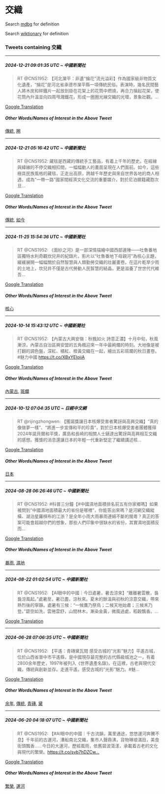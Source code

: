 # 交織

Search [mdbg](https://www.mdbg.net/chinese/dictionary?page=worddict&wdrst=0&wdqb=交織) for definition

Search [wiktionary](https://en.wiktionary.org/wiki/交織) for definition

### Tweets containing 交織

___
##### 2024-12-21 09:01:35 UTC ~ 中國新聞社
> RT @CNS1952: 【河北灤平：非遺“掄花”流光溢彩】作為國家級非物質文化遺產，“掄花”是河北省承德市灤平縣一項傳統民俗。表演時，幾名民間藝人將木炭和碎鐵片一起放到掛在花架上的花筒中燃燒，再合力掄起花架，使花筒內升溫並向四周甩濺鐵花，形成一圈圈光線交織的光環，景象壯觀。…

[Google Translation](https://translate.google.com/?hi=en&tab=TT&sl=zh-CN&tl=en&op=translate&text=RT+%40CNS1952%3A+%E3%80%90%E6%B2%B3%E5%8C%97%E7%81%A4%E5%B9%B3%EF%BC%9A%E9%9D%9E%E9%81%BA%E2%80%9C%E6%8E%84%E8%8A%B1%E2%80%9D%E6%B5%81%E5%85%89%E6%BA%A2%E5%BD%A9%E3%80%91%E4%BD%9C%E7%82%BA%E5%9C%8B%E5%AE%B6%E7%B4%9A%E9%9D%9E%E7%89%A9%E8%B3%AA%E6%96%87%E5%8C%96%E9%81%BA%E7%94%A2%EF%BC%8C%E2%80%9C%E6%8E%84%E8%8A%B1%E2%80%9D%E6%98%AF%E6%B2%B3%E5%8C%97%E7%9C%81%E6%89%BF%E5%BE%B7%E5%B8%82%E7%81%A4%E5%B9%B3%E7%B8%A3%E4%B8%80%E9%A0%85%E5%82%B3%E7%B5%B1%E6%B0%91%E4%BF%97%E3%80%82%E8%A1%A8%E6%BC%94%E6%99%82%EF%BC%8C%E5%B9%BE%E5%90%8D%E6%B0%91%E9%96%93%E8%97%9D%E4%BA%BA%E5%B0%87%E6%9C%A8%E7%82%AD%E5%92%8C%E7%A2%8E%E9%90%B5%E7%89%87%E4%B8%80%E8%B5%B7%E6%94%BE%E5%88%B0%E6%8E%9B%E5%9C%A8%E8%8A%B1%E6%9E%B6%E4%B8%8A%E7%9A%84%E8%8A%B1%E7%AD%92%E4%B8%AD%E7%87%83%E7%87%92%EF%BC%8C%E5%86%8D%E5%90%88%E5%8A%9B%E6%8E%84%E8%B5%B7%E8%8A%B1%E6%9E%B6%EF%BC%8C%E4%BD%BF%E8%8A%B1%E7%AD%92%E5%85%A7%E5%8D%87%E6%BA%AB%E4%B8%A6%E5%90%91%E5%9B%9B%E5%91%A8%E7%94%A9%E6%BF%BA%E9%90%B5%E8%8A%B1%EF%BC%8C%E5%BD%A2%E6%88%90%E4%B8%80%E5%9C%88%E5%9C%88%E5%85%89%E7%B7%9A%E4%BA%A4%E7%B9%94%E7%9A%84%E5%85%89%E7%92%B0%EF%BC%8C%E6%99%AF%E8%B1%A1%E5%A3%AF%E8%A7%80%E3%80%82%E2%80%A6)
##### Other Words/Names of Interest in the Above Tweet
[傳統](傳統.md), [圈](圈.md)
___
##### 2024-12-21 05:16:42 UTC ~ 中國新聞社
> RT @CNS1952: 藏毯是西藏的傳統手工藝品，有着上千年的歷史。在經線與緯線的不停交織相扣間，一幅幅動人的畫面呈現在人們面前。如今，這些極具民族風格的藏毯，正走出高原，跨越千年歷史與來自世界各地的商人相遇，成為“一帶一路”國家間經濟文化交流的重要媒介。對於尼泊爾籍藏胞次旦…

[Google Translation](https://translate.google.com/?hi=en&tab=TT&sl=zh-CN&tl=en&op=translate&text=RT+%40CNS1952%3A+%E8%97%8F%E6%AF%AF%E6%98%AF%E8%A5%BF%E8%97%8F%E7%9A%84%E5%82%B3%E7%B5%B1%E6%89%8B%E5%B7%A5%E8%97%9D%E5%93%81%EF%BC%8C%E6%9C%89%E7%9D%80%E4%B8%8A%E5%8D%83%E5%B9%B4%E7%9A%84%E6%AD%B7%E5%8F%B2%E3%80%82%E5%9C%A8%E7%B6%93%E7%B7%9A%E8%88%87%E7%B7%AF%E7%B7%9A%E7%9A%84%E4%B8%8D%E5%81%9C%E4%BA%A4%E7%B9%94%E7%9B%B8%E6%89%A3%E9%96%93%EF%BC%8C%E4%B8%80%E5%B9%85%E5%B9%85%E5%8B%95%E4%BA%BA%E7%9A%84%E7%95%AB%E9%9D%A2%E5%91%88%E7%8F%BE%E5%9C%A8%E4%BA%BA%E5%80%91%E9%9D%A2%E5%89%8D%E3%80%82%E5%A6%82%E4%BB%8A%EF%BC%8C%E9%80%99%E4%BA%9B%E6%A5%B5%E5%85%B7%E6%B0%91%E6%97%8F%E9%A2%A8%E6%A0%BC%E7%9A%84%E8%97%8F%E6%AF%AF%EF%BC%8C%E6%AD%A3%E8%B5%B0%E5%87%BA%E9%AB%98%E5%8E%9F%EF%BC%8C%E8%B7%A8%E8%B6%8A%E5%8D%83%E5%B9%B4%E6%AD%B7%E5%8F%B2%E8%88%87%E4%BE%86%E8%87%AA%E4%B8%96%E7%95%8C%E5%90%84%E5%9C%B0%E7%9A%84%E5%95%86%E4%BA%BA%E7%9B%B8%E9%81%87%EF%BC%8C%E6%88%90%E7%82%BA%E2%80%9C%E4%B8%80%E5%B8%B6%E4%B8%80%E8%B7%AF%E2%80%9D%E5%9C%8B%E5%AE%B6%E9%96%93%E7%B6%93%E6%BF%9F%E6%96%87%E5%8C%96%E4%BA%A4%E6%B5%81%E7%9A%84%E9%87%8D%E8%A6%81%E5%AA%92%E4%BB%8B%E3%80%82%E5%B0%8D%E6%96%BC%E5%B0%BC%E6%B3%8A%E7%88%BE%E7%B1%8D%E8%97%8F%E8%83%9E%E6%AC%A1%E6%97%A6%E2%80%A6)
##### Other Words/Names of Interest in the Above Tweet
[傳統](傳統.md), [如今](如今.md)
___
##### 2024-11-25 15:54:36 UTC ~ 中國新聞社
> RT @CNS1952: 《面紗之河》是一部深情描繪中國西部邊陲——吐魯番地區獨特水利奇觀坎兒井的紀錄片。影片以“吐魯番地下母親河”為核心主題，緩緩展開一幅幅關於自然智慧與人類勤勞交織的壯麗畫卷。在這片乾旱少雨的土地上，坎兒井不僅是古代勞動人民智慧的結晶，更是滋養了世世代代維吾…

[Google Translation](https://translate.google.com/?hi=en&tab=TT&sl=zh-CN&tl=en&op=translate&text=RT+%40CNS1952%3A+%E3%80%8A%E9%9D%A2%E7%B4%97%E4%B9%8B%E6%B2%B3%E3%80%8B%E6%98%AF%E4%B8%80%E9%83%A8%E6%B7%B1%E6%83%85%E6%8F%8F%E7%B9%AA%E4%B8%AD%E5%9C%8B%E8%A5%BF%E9%83%A8%E9%82%8A%E9%99%B2%E2%80%94%E2%80%94%E5%90%90%E9%AD%AF%E7%95%AA%E5%9C%B0%E5%8D%80%E7%8D%A8%E7%89%B9%E6%B0%B4%E5%88%A9%E5%A5%87%E8%A7%80%E5%9D%8E%E5%85%92%E4%BA%95%E7%9A%84%E7%B4%80%E9%8C%84%E7%89%87%E3%80%82%E5%BD%B1%E7%89%87%E4%BB%A5%E2%80%9C%E5%90%90%E9%AD%AF%E7%95%AA%E5%9C%B0%E4%B8%8B%E6%AF%8D%E8%A6%AA%E6%B2%B3%E2%80%9D%E7%82%BA%E6%A0%B8%E5%BF%83%E4%B8%BB%E9%A1%8C%EF%BC%8C%E7%B7%A9%E7%B7%A9%E5%B1%95%E9%96%8B%E4%B8%80%E5%B9%85%E5%B9%85%E9%97%9C%E6%96%BC%E8%87%AA%E7%84%B6%E6%99%BA%E6%85%A7%E8%88%87%E4%BA%BA%E9%A1%9E%E5%8B%A4%E5%8B%9E%E4%BA%A4%E7%B9%94%E7%9A%84%E5%A3%AF%E9%BA%97%E7%95%AB%E5%8D%B7%E3%80%82%E5%9C%A8%E9%80%99%E7%89%87%E4%B9%BE%E6%97%B1%E5%B0%91%E9%9B%A8%E7%9A%84%E5%9C%9F%E5%9C%B0%E4%B8%8A%EF%BC%8C%E5%9D%8E%E5%85%92%E4%BA%95%E4%B8%8D%E5%83%85%E6%98%AF%E5%8F%A4%E4%BB%A3%E5%8B%9E%E5%8B%95%E4%BA%BA%E6%B0%91%E6%99%BA%E6%85%A7%E7%9A%84%E7%B5%90%E6%99%B6%EF%BC%8C%E6%9B%B4%E6%98%AF%E6%BB%8B%E9%A4%8A%E4%BA%86%E4%B8%96%E4%B8%96%E4%BB%A3%E4%BB%A3%E7%B6%AD%E5%90%BE%E2%80%A6)
##### Other Words/Names of Interest in the Above Tweet
[核心](核心.md)
___
##### 2024-10-14 15:43:12 UTC ~ 中國新聞社
> RT @CNS1952: 【內蒙古大興安嶺：秋楓如火 詩意正濃】十月中旬，秋風漸涼，內蒙古自治區興安盟的五角楓迎來一年中最絢爛的時刻。大地像是被打翻的調色盤，深紅、橘紅、橙黃交織在一起，繪出五彩斑斕的秋日畫卷。#魅力中國 https://t.co/XBxYEIoiiA

[Google Translation](https://translate.google.com/?hi=en&tab=TT&sl=zh-CN&tl=en&op=translate&text=RT+%40CNS1952%3A+%E3%80%90%E5%85%A7%E8%92%99%E5%8F%A4%E5%A4%A7%E8%88%88%E5%AE%89%E5%B6%BA%EF%BC%9A%E7%A7%8B%E6%A5%93%E5%A6%82%E7%81%AB+%E8%A9%A9%E6%84%8F%E6%AD%A3%E6%BF%83%E3%80%91%E5%8D%81%E6%9C%88%E4%B8%AD%E6%97%AC%EF%BC%8C%E7%A7%8B%E9%A2%A8%E6%BC%B8%E6%B6%BC%EF%BC%8C%E5%85%A7%E8%92%99%E5%8F%A4%E8%87%AA%E6%B2%BB%E5%8D%80%E8%88%88%E5%AE%89%E7%9B%9F%E7%9A%84%E4%BA%94%E8%A7%92%E6%A5%93%E8%BF%8E%E4%BE%86%E4%B8%80%E5%B9%B4%E4%B8%AD%E6%9C%80%E7%B5%A2%E7%88%9B%E7%9A%84%E6%99%82%E5%88%BB%E3%80%82%E5%A4%A7%E5%9C%B0%E5%83%8F%E6%98%AF%E8%A2%AB%E6%89%93%E7%BF%BB%E7%9A%84%E8%AA%BF%E8%89%B2%E7%9B%A4%EF%BC%8C%E6%B7%B1%E7%B4%85%E3%80%81%E6%A9%98%E7%B4%85%E3%80%81%E6%A9%99%E9%BB%83%E4%BA%A4%E7%B9%94%E5%9C%A8%E4%B8%80%E8%B5%B7%EF%BC%8C%E7%B9%AA%E5%87%BA%E4%BA%94%E5%BD%A9%E6%96%91%E6%96%95%E7%9A%84%E7%A7%8B%E6%97%A5%E7%95%AB%E5%8D%B7%E3%80%82%23%E9%AD%85%E5%8A%9B%E4%B8%AD%E5%9C%8B+https%3A%2F%2Ft.co%2FXBxYEIoiiA)
##### Other Words/Names of Interest in the Above Tweet
[內蒙古](內蒙古.md), [斑斕](斑斕.md)
___
##### 2024-10-12 07:04:35 UTC ~ 日經中文網
> RT @rijingzhongwen: 【獲諾獎讓日本核爆受害者驚訝與高興交織】“真的像做夢一樣”、“將進一步宣傳和平的珍貴”，對於日本核爆受害者團體獲得2024年諾貝爾和平獎，廣島和長崎的相關人士錶達出驚訝與高興相互交織的感想。獲獎的消息還讓日本的年輕一代重新堅定了繼續講述核…

[Google Translation](https://translate.google.com/?hi=en&tab=TT&sl=zh-CN&tl=en&op=translate&text=RT+%40rijingzhongwen%3A+%E3%80%90%E7%8D%B2%E8%AB%BE%E7%8D%8E%E8%AE%93%E6%97%A5%E6%9C%AC%E6%A0%B8%E7%88%86%E5%8F%97%E5%AE%B3%E8%80%85%E9%A9%9A%E8%A8%9D%E8%88%87%E9%AB%98%E8%88%88%E4%BA%A4%E7%B9%94%E3%80%91%E2%80%9C%E7%9C%9F%E7%9A%84%E5%83%8F%E5%81%9A%E5%A4%A2%E4%B8%80%E6%A8%A3%E2%80%9D%E3%80%81%E2%80%9C%E5%B0%87%E9%80%B2%E4%B8%80%E6%AD%A5%E5%AE%A3%E5%82%B3%E5%92%8C%E5%B9%B3%E7%9A%84%E7%8F%8D%E8%B2%B4%E2%80%9D%EF%BC%8C%E5%B0%8D%E6%96%BC%E6%97%A5%E6%9C%AC%E6%A0%B8%E7%88%86%E5%8F%97%E5%AE%B3%E8%80%85%E5%9C%98%E9%AB%94%E7%8D%B2%E5%BE%972024%E5%B9%B4%E8%AB%BE%E8%B2%9D%E7%88%BE%E5%92%8C%E5%B9%B3%E7%8D%8E%EF%BC%8C%E5%BB%A3%E5%B3%B6%E5%92%8C%E9%95%B7%E5%B4%8E%E7%9A%84%E7%9B%B8%E9%97%9C%E4%BA%BA%E5%A3%AB%E9%8C%B6%E9%81%94%E5%87%BA%E9%A9%9A%E8%A8%9D%E8%88%87%E9%AB%98%E8%88%88%E7%9B%B8%E4%BA%92%E4%BA%A4%E7%B9%94%E7%9A%84%E6%84%9F%E6%83%B3%E3%80%82%E7%8D%B2%E7%8D%8E%E7%9A%84%E6%B6%88%E6%81%AF%E9%82%84%E8%AE%93%E6%97%A5%E6%9C%AC%E7%9A%84%E5%B9%B4%E8%BC%95%E4%B8%80%E4%BB%A3%E9%87%8D%E6%96%B0%E5%A0%85%E5%AE%9A%E4%BA%86%E7%B9%BC%E7%BA%8C%E8%AC%9B%E8%BF%B0%E6%A0%B8%E2%80%A6)
##### Other Words/Names of Interest in the Above Tweet
[日本](日本.md)
___
##### 2024-08-28 06:26:46 UTC ~ 中國新聞社
> RT @CNS1952: #科普三分鐘【#中國濕地面積排名前五有你家鄉嗎】如果被問到“中國濕地面積最大的省份是哪裡”，你能答出來嗎？是河網交織縱橫、湖泊星羅棋布的江浙？是全年小雨大雨暴雨連綿不斷的閩粵？真正的答案可能會超越你們的想象，那些人們印象中很缺水的省份，其實濕地面積反而…

[Google Translation](https://translate.google.com/?hi=en&tab=TT&sl=zh-CN&tl=en&op=translate&text=RT+%40CNS1952%3A+%23%E7%A7%91%E6%99%AE%E4%B8%89%E5%88%86%E9%90%98%E3%80%90%23%E4%B8%AD%E5%9C%8B%E6%BF%95%E5%9C%B0%E9%9D%A2%E7%A9%8D%E6%8E%92%E5%90%8D%E5%89%8D%E4%BA%94%E6%9C%89%E4%BD%A0%E5%AE%B6%E9%84%89%E5%97%8E%E3%80%91%E5%A6%82%E6%9E%9C%E8%A2%AB%E5%95%8F%E5%88%B0%E2%80%9C%E4%B8%AD%E5%9C%8B%E6%BF%95%E5%9C%B0%E9%9D%A2%E7%A9%8D%E6%9C%80%E5%A4%A7%E7%9A%84%E7%9C%81%E4%BB%BD%E6%98%AF%E5%93%AA%E8%A3%A1%E2%80%9D%EF%BC%8C%E4%BD%A0%E8%83%BD%E7%AD%94%E5%87%BA%E4%BE%86%E5%97%8E%EF%BC%9F%E6%98%AF%E6%B2%B3%E7%B6%B2%E4%BA%A4%E7%B9%94%E7%B8%B1%E6%A9%AB%E3%80%81%E6%B9%96%E6%B3%8A%E6%98%9F%E7%BE%85%E6%A3%8B%E5%B8%83%E7%9A%84%E6%B1%9F%E6%B5%99%EF%BC%9F%E6%98%AF%E5%85%A8%E5%B9%B4%E5%B0%8F%E9%9B%A8%E5%A4%A7%E9%9B%A8%E6%9A%B4%E9%9B%A8%E9%80%A3%E7%B6%BF%E4%B8%8D%E6%96%B7%E7%9A%84%E9%96%A9%E7%B2%B5%EF%BC%9F%E7%9C%9F%E6%AD%A3%E7%9A%84%E7%AD%94%E6%A1%88%E5%8F%AF%E8%83%BD%E6%9C%83%E8%B6%85%E8%B6%8A%E4%BD%A0%E5%80%91%E7%9A%84%E6%83%B3%E8%B1%A1%EF%BC%8C%E9%82%A3%E4%BA%9B%E4%BA%BA%E5%80%91%E5%8D%B0%E8%B1%A1%E4%B8%AD%E5%BE%88%E7%BC%BA%E6%B0%B4%E7%9A%84%E7%9C%81%E4%BB%BD%EF%BC%8C%E5%85%B6%E5%AF%A6%E6%BF%95%E5%9C%B0%E9%9D%A2%E7%A9%8D%E5%8F%8D%E8%80%8C%E2%80%A6)
##### Other Words/Names of Interest in the Above Tweet
[暴雨](暴雨.md), [濕地](濕地.md)
___
##### 2024-08-22 01:02:54 UTC ~ 中國新聞社
> RT @CNS1952: 【AI眼中的中國｜今日處暑，暑去涼來】“離離暑雲散，裊裊涼風起。”處暑至，暑已盡，涼秋來。夏末的餘溫與初秋的涼意交織，帶來熱烈後的寧靜。處暑有三候：“一候鷹乃祭鳥；二候天地始肅；三候禾乃登。”碧空如洗，雲捲雲舒，山間林木，漸染金黃，微風過處，稻穀飄香。…

[Google Translation](https://translate.google.com/?hi=en&tab=TT&sl=zh-CN&tl=en&op=translate&text=RT+%40CNS1952%3A+%E3%80%90AI%E7%9C%BC%E4%B8%AD%E7%9A%84%E4%B8%AD%E5%9C%8B%EF%BD%9C%E4%BB%8A%E6%97%A5%E8%99%95%E6%9A%91%EF%BC%8C%E6%9A%91%E5%8E%BB%E6%B6%BC%E4%BE%86%E3%80%91%E2%80%9C%E9%9B%A2%E9%9B%A2%E6%9A%91%E9%9B%B2%E6%95%A3%EF%BC%8C%E8%A3%8A%E8%A3%8A%E6%B6%BC%E9%A2%A8%E8%B5%B7%E3%80%82%E2%80%9D%E8%99%95%E6%9A%91%E8%87%B3%EF%BC%8C%E6%9A%91%E5%B7%B2%E7%9B%A1%EF%BC%8C%E6%B6%BC%E7%A7%8B%E4%BE%86%E3%80%82%E5%A4%8F%E6%9C%AB%E7%9A%84%E9%A4%98%E6%BA%AB%E8%88%87%E5%88%9D%E7%A7%8B%E7%9A%84%E6%B6%BC%E6%84%8F%E4%BA%A4%E7%B9%94%EF%BC%8C%E5%B8%B6%E4%BE%86%E7%86%B1%E7%83%88%E5%BE%8C%E7%9A%84%E5%AF%A7%E9%9D%9C%E3%80%82%E8%99%95%E6%9A%91%E6%9C%89%E4%B8%89%E5%80%99%EF%BC%9A%E2%80%9C%E4%B8%80%E5%80%99%E9%B7%B9%E4%B9%83%E7%A5%AD%E9%B3%A5%EF%BC%9B%E4%BA%8C%E5%80%99%E5%A4%A9%E5%9C%B0%E5%A7%8B%E8%82%85%EF%BC%9B%E4%B8%89%E5%80%99%E7%A6%BE%E4%B9%83%E7%99%BB%E3%80%82%E2%80%9D%E7%A2%A7%E7%A9%BA%E5%A6%82%E6%B4%97%EF%BC%8C%E9%9B%B2%E6%8D%B2%E9%9B%B2%E8%88%92%EF%BC%8C%E5%B1%B1%E9%96%93%E6%9E%97%E6%9C%A8%EF%BC%8C%E6%BC%B8%E6%9F%93%E9%87%91%E9%BB%83%EF%BC%8C%E5%BE%AE%E9%A2%A8%E9%81%8E%E8%99%95%EF%BC%8C%E7%A8%BB%E7%A9%80%E9%A3%84%E9%A6%99%E3%80%82%E2%80%A6)
___
##### 2024-06-28 07:06:35 UTC ~ 中國新聞社
> RT @CNS1952: 【平遙：青磚黛瓦間 感受古城的“光影”魅力】平遙古城，位於山西省晉中市平遙縣，是中國現存最完整的古代縣級城池之一，有着2800余年歷史，1997年被列入《世界遺產名錄》。在這裡，古老與現代交織，傳統與創新並存。走進平遙，感受古城的“光影”魅力。#魅…

[Google Translation](https://translate.google.com/?hi=en&tab=TT&sl=zh-CN&tl=en&op=translate&text=RT+%40CNS1952%3A+%E3%80%90%E5%B9%B3%E9%81%99%EF%BC%9A%E9%9D%92%E7%A3%9A%E9%BB%9B%E7%93%A6%E9%96%93+%E6%84%9F%E5%8F%97%E5%8F%A4%E5%9F%8E%E7%9A%84%E2%80%9C%E5%85%89%E5%BD%B1%E2%80%9D%E9%AD%85%E5%8A%9B%E3%80%91%E5%B9%B3%E9%81%99%E5%8F%A4%E5%9F%8E%EF%BC%8C%E4%BD%8D%E6%96%BC%E5%B1%B1%E8%A5%BF%E7%9C%81%E6%99%89%E4%B8%AD%E5%B8%82%E5%B9%B3%E9%81%99%E7%B8%A3%EF%BC%8C%E6%98%AF%E4%B8%AD%E5%9C%8B%E7%8F%BE%E5%AD%98%E6%9C%80%E5%AE%8C%E6%95%B4%E7%9A%84%E5%8F%A4%E4%BB%A3%E7%B8%A3%E7%B4%9A%E5%9F%8E%E6%B1%A0%E4%B9%8B%E4%B8%80%EF%BC%8C%E6%9C%89%E7%9D%802800%E4%BD%99%E5%B9%B4%E6%AD%B7%E5%8F%B2%EF%BC%8C1997%E5%B9%B4%E8%A2%AB%E5%88%97%E5%85%A5%E3%80%8A%E4%B8%96%E7%95%8C%E9%81%BA%E7%94%A2%E5%90%8D%E9%8C%84%E3%80%8B%E3%80%82%E5%9C%A8%E9%80%99%E8%A3%A1%EF%BC%8C%E5%8F%A4%E8%80%81%E8%88%87%E7%8F%BE%E4%BB%A3%E4%BA%A4%E7%B9%94%EF%BC%8C%E5%82%B3%E7%B5%B1%E8%88%87%E5%89%B5%E6%96%B0%E4%B8%A6%E5%AD%98%E3%80%82%E8%B5%B0%E9%80%B2%E5%B9%B3%E9%81%99%EF%BC%8C%E6%84%9F%E5%8F%97%E5%8F%A4%E5%9F%8E%E7%9A%84%E2%80%9C%E5%85%89%E5%BD%B1%E2%80%9D%E9%AD%85%E5%8A%9B%E3%80%82%23%E9%AD%85%E2%80%A6)
##### Other Words/Names of Interest in the Above Tweet
[余年](余年.md), [傳統](傳統.md), [青磚](青磚.md), [黛](黛.md)
___
##### 2024-06-20 04:18:07 UTC ~ 中國新聞社
> RT @CNS1952: 【#AI眼中的中國｜千古流韻，萬里通途，悠悠運河奔騰不息】千年前的古運河，漕船南北交織，集市人聲鼎沸，貨物琳琅滿目，美食街頭飄香......今日的大運河，歷經風雨，依舊碧波蕩漾，承載着古老的文化與現代的繁榮。https://t.co/svb7hDZCw…

[Google Translation](https://translate.google.com/?hi=en&tab=TT&sl=zh-CN&tl=en&op=translate&text=RT+%40CNS1952%3A+%E3%80%90%23AI%E7%9C%BC%E4%B8%AD%E7%9A%84%E4%B8%AD%E5%9C%8B%EF%BD%9C%E5%8D%83%E5%8F%A4%E6%B5%81%E9%9F%BB%EF%BC%8C%E8%90%AC%E9%87%8C%E9%80%9A%E9%80%94%EF%BC%8C%E6%82%A0%E6%82%A0%E9%81%8B%E6%B2%B3%E5%A5%94%E9%A8%B0%E4%B8%8D%E6%81%AF%E3%80%91%E5%8D%83%E5%B9%B4%E5%89%8D%E7%9A%84%E5%8F%A4%E9%81%8B%E6%B2%B3%EF%BC%8C%E6%BC%95%E8%88%B9%E5%8D%97%E5%8C%97%E4%BA%A4%E7%B9%94%EF%BC%8C%E9%9B%86%E5%B8%82%E4%BA%BA%E8%81%B2%E9%BC%8E%E6%B2%B8%EF%BC%8C%E8%B2%A8%E7%89%A9%E7%90%B3%E7%90%85%E6%BB%BF%E7%9B%AE%EF%BC%8C%E7%BE%8E%E9%A3%9F%E8%A1%97%E9%A0%AD%E9%A3%84%E9%A6%99......%E4%BB%8A%E6%97%A5%E7%9A%84%E5%A4%A7%E9%81%8B%E6%B2%B3%EF%BC%8C%E6%AD%B7%E7%B6%93%E9%A2%A8%E9%9B%A8%EF%BC%8C%E4%BE%9D%E8%88%8A%E7%A2%A7%E6%B3%A2%E8%95%A9%E6%BC%BE%EF%BC%8C%E6%89%BF%E8%BC%89%E7%9D%80%E5%8F%A4%E8%80%81%E7%9A%84%E6%96%87%E5%8C%96%E8%88%87%E7%8F%BE%E4%BB%A3%E7%9A%84%E7%B9%81%E6%A6%AE%E3%80%82https%3A%2F%2Ft.co%2Fsvb7hDZCw%E2%80%A6)
##### Other Words/Names of Interest in the Above Tweet
[繁榮](繁榮.md), [運河](運河.md)
